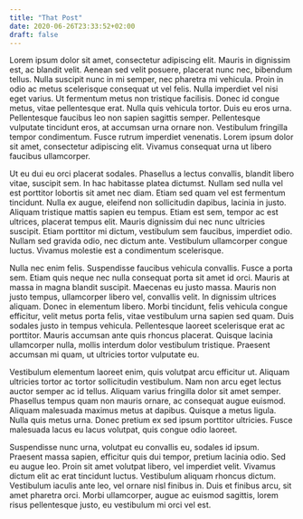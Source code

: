 ```yaml
---
title: "That Post"
date: 2020-06-26T23:33:52+02:00
draft: false
---
```




Lorem ipsum dolor sit amet, consectetur adipiscing elit. Mauris in dignissim est, ac blandit velit. Aenean sed velit posuere, placerat nunc nec, bibendum tellus. Nulla suscipit nunc in mi semper, nec pharetra mi vehicula. Proin in odio ac metus scelerisque consequat ut vel felis. Nulla imperdiet vel nisi eget varius. Ut fermentum metus non tristique facilisis. Donec id congue metus, vitae pellentesque erat. Nulla quis vehicula tortor. Duis eu eros urna. Pellentesque faucibus leo non sapien sagittis semper. Pellentesque vulputate tincidunt eros, at accumsan urna ornare non. Vestibulum fringilla tempor condimentum. Fusce rutrum imperdiet venenatis. Lorem ipsum dolor sit amet, consectetur adipiscing elit. Vivamus consequat urna ut libero faucibus ullamcorper.

Ut eu dui eu orci placerat sodales. Phasellus a lectus convallis, blandit libero vitae, suscipit sem. In hac habitasse platea dictumst. Nullam sed nulla vel est porttitor lobortis sit amet nec diam. Etiam sed quam vel est fermentum tincidunt. Nulla ex augue, eleifend non sollicitudin dapibus, lacinia in justo. Aliquam tristique mattis sapien eu tempus. Etiam est sem, tempor ac est ultrices, placerat tempus elit. Mauris dignissim dui nec nunc ultricies suscipit. Etiam porttitor mi dictum, vestibulum sem faucibus, imperdiet odio. Nullam sed gravida odio, nec dictum ante. Vestibulum ullamcorper congue luctus. Vivamus molestie est a condimentum scelerisque.

Nulla nec enim felis. Suspendisse faucibus vehicula convallis. Fusce a porta sem. Etiam quis neque nec nulla consequat porta sit amet id orci. Mauris at massa in magna blandit suscipit. Maecenas eu justo massa. Mauris non justo tempus, ullamcorper libero vel, convallis velit. In dignissim ultrices aliquam. Donec in elementum libero. Morbi tincidunt, felis vehicula congue efficitur, velit metus porta felis, vitae vestibulum urna sapien sed quam. Duis sodales justo in tempus vehicula. Pellentesque laoreet scelerisque erat ac porttitor. Mauris accumsan ante quis rhoncus placerat. Quisque lacinia ullamcorper nulla, mollis interdum dolor vestibulum tristique. Praesent accumsan mi quam, ut ultricies tortor vulputate eu.

Vestibulum elementum laoreet enim, quis volutpat arcu efficitur ut. Aliquam ultricies tortor ac tortor sollicitudin vestibulum. Nam non arcu eget lectus auctor semper ac id tellus. Aliquam varius fringilla dolor sit amet semper. Phasellus tempus quam non mauris ornare, ac consequat augue euismod. Aliquam malesuada maximus metus at dapibus. Quisque a metus ligula. Nulla quis metus urna. Donec pretium ex sed ipsum porttitor ultricies. Fusce malesuada lacus eu lacus volutpat, quis congue odio laoreet.

Suspendisse nunc urna, volutpat eu convallis eu, sodales id ipsum. Praesent massa sapien, efficitur quis dui tempor, pretium lacinia odio. Sed eu augue leo. Proin sit amet volutpat libero, vel imperdiet velit. Vivamus dictum elit ac erat tincidunt luctus. Vestibulum aliquam rhoncus dictum. Vestibulum iaculis ante leo, vel ornare nisl finibus in. Duis et finibus arcu, sit amet pharetra orci. Morbi ullamcorper, augue ac euismod sagittis, lorem risus pellentesque justo, eu vestibulum mi orci vel est. 
